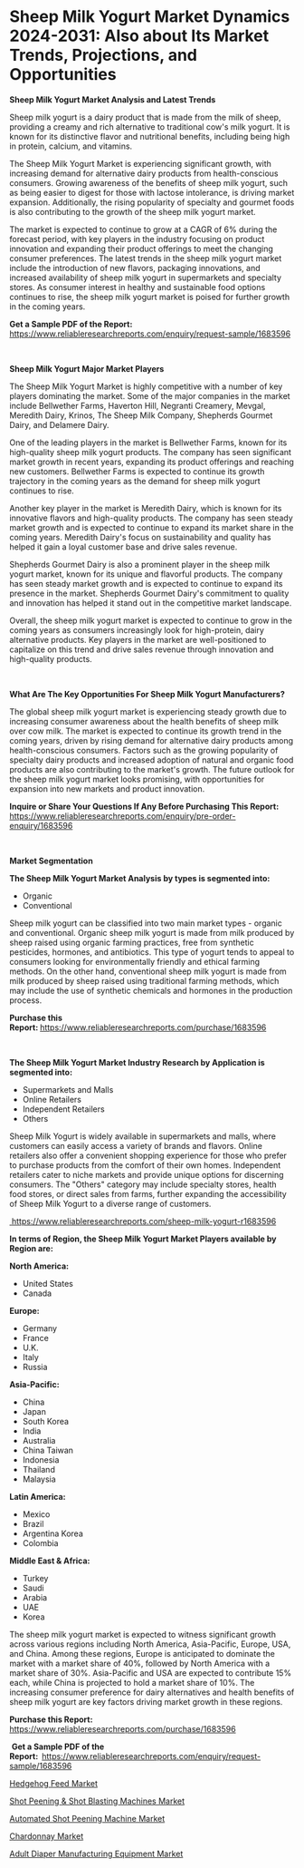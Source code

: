 <p><h1>Sheep Milk Yogurt Market Dynamics 2024-2031: Also about Its Market Trends, Projections, and Opportunities</h1></p><p><strong>Sheep Milk Yogurt Market Analysis and Latest Trends</strong></p>
<p><p>Sheep milk yogurt is a dairy product that is made from the milk of sheep, providing a creamy and rich alternative to traditional cow's milk yogurt. It is known for its distinctive flavor and nutritional benefits, including being high in protein, calcium, and vitamins.</p><p>The Sheep Milk Yogurt Market is experiencing significant growth, with increasing demand for alternative dairy products from health-conscious consumers. Growing awareness of the benefits of sheep milk yogurt, such as being easier to digest for those with lactose intolerance, is driving market expansion. Additionally, the rising popularity of specialty and gourmet foods is also contributing to the growth of the sheep milk yogurt market.</p><p>The market is expected to continue to grow at a CAGR of 6% during the forecast period, with key players in the industry focusing on product innovation and expanding their product offerings to meet the changing consumer preferences. The latest trends in the sheep milk yogurt market include the introduction of new flavors, packaging innovations, and increased availability of sheep milk yogurt in supermarkets and specialty stores. As consumer interest in healthy and sustainable food options continues to rise, the sheep milk yogurt market is poised for further growth in the coming years.</p></p>
<p><strong>Get a Sample PDF of the Report:&nbsp;</strong> <a href="https://www.reliableresearchreports.com/enquiry/request-sample/1683596">https://www.reliableresearchreports.com/enquiry/request-sample/1683596</a></p>
<p>&nbsp;</p>
<p><strong>Sheep Milk Yogurt Major Market Players</strong></p>
<p><p>The Sheep Milk Yogurt Market is highly competitive with a number of key players dominating the market. Some of the major companies in the market include Bellwether Farms, Haverton Hill, Negranti Creamery, Mevgal, Meredith Dairy, Krinos, The Sheep Milk Company, Shepherds Gourmet Dairy, and Delamere Dairy.</p><p>One of the leading players in the market is Bellwether Farms, known for its high-quality sheep milk yogurt products. The company has seen significant market growth in recent years, expanding its product offerings and reaching new customers. Bellwether Farms is expected to continue its growth trajectory in the coming years as the demand for sheep milk yogurt continues to rise.</p><p>Another key player in the market is Meredith Dairy, which is known for its innovative flavors and high-quality products. The company has seen steady market growth and is expected to continue to expand its market share in the coming years. Meredith Dairy's focus on sustainability and quality has helped it gain a loyal customer base and drive sales revenue.</p><p>Shepherds Gourmet Dairy is also a prominent player in the sheep milk yogurt market, known for its unique and flavorful products. The company has seen steady market growth and is expected to continue to expand its presence in the market. Shepherds Gourmet Dairy's commitment to quality and innovation has helped it stand out in the competitive market landscape.</p><p>Overall, the sheep milk yogurt market is expected to continue to grow in the coming years as consumers increasingly look for high-protein, dairy alternative products. Key players in the market are well-positioned to capitalize on this trend and drive sales revenue through innovation and high-quality products.</p></p>
<p>&nbsp;</p>
<p><strong>What Are The Key Opportunities For Sheep Milk Yogurt Manufacturers?</strong></p>
<p><p>The global sheep milk yogurt market is experiencing steady growth due to increasing consumer awareness about the health benefits of sheep milk over cow milk. The market is expected to continue its growth trend in the coming years, driven by rising demand for alternative dairy products among health-conscious consumers. Factors such as the growing popularity of specialty dairy products and increased adoption of natural and organic food products are also contributing to the market's growth. The future outlook for the sheep milk yogurt market looks promising, with opportunities for expansion into new markets and product innovation.</p></p>
<p><strong>Inquire or Share Your Questions If Any Before Purchasing This Report:</strong> <a href="https://www.reliableresearchreports.com/enquiry/pre-order-enquiry/1683596">https://www.reliableresearchreports.com/enquiry/pre-order-enquiry/1683596</a></p>
<p>&nbsp;</p>
<p><strong>Market Segmentation</strong></p>
<p><strong>The Sheep Milk Yogurt Market Analysis by types is segmented into:</strong></p>
<p><ul><li>Organic</li><li>Conventional</li></ul></p>
<p><p>Sheep milk yogurt can be classified into two main market types - organic and conventional. Organic sheep milk yogurt is made from milk produced by sheep raised using organic farming practices, free from synthetic pesticides, hormones, and antibiotics. This type of yogurt tends to appeal to consumers looking for environmentally friendly and ethical farming methods. On the other hand, conventional sheep milk yogurt is made from milk produced by sheep raised using traditional farming methods, which may include the use of synthetic chemicals and hormones in the production process.</p></p>
<p><strong>Purchase this Report:&nbsp;</strong><a href="https://www.reliableresearchreports.com/purchase/1683596">https://www.reliableresearchreports.com/purchase/1683596</a></p>
<p>&nbsp;</p>
<p><strong>The Sheep Milk Yogurt Market Industry Research by Application is segmented into:</strong></p>
<p><ul><li>Supermarkets and Malls</li><li>Online Retailers</li><li>Independent Retailers</li><li>Others</li></ul></p>
<p><p>Sheep Milk Yogurt is widely available in supermarkets and malls, where customers can easily access a variety of brands and flavors. Online retailers also offer a convenient shopping experience for those who prefer to purchase products from the comfort of their own homes. Independent retailers cater to niche markets and provide unique options for discerning consumers. The "Others" category may include specialty stores, health food stores, or direct sales from farms, further expanding the accessibility of Sheep Milk Yogurt to a diverse range of customers.</p></p>
<p><a href="https://www.reliableresearchreports.com/sheep-milk-yogurt-r1683596">&nbsp;https://www.reliableresearchreports.com/sheep-milk-yogurt-r1683596</a></p>
<p><strong>In terms of Region, the Sheep Milk Yogurt Market Players available by Region are:</strong></p>
<p>
    <p> <strong> North America: </strong>
        <ul>
            <li>United States</li>
            <li>Canada</li>
        </ul>
        </p> 
    <p> <strong> Europe: </strong>
        <ul>
            <li>Germany</li>
            <li>France</li>
            <li>U.K.</li>
            <li>Italy</li>
            <li>Russia</li>
        </ul>
        </p> 
    <p> <strong> Asia-Pacific: </strong>
        <ul>
            <li>China</li>
            <li>Japan</li>
            <li>South Korea</li>
            <li>India</li>
            <li>Australia</li>
            <li>China Taiwan</li>
            <li>Indonesia</li>
            <li>Thailand</li>
            <li>Malaysia</li>
        </ul>
        </p> 
    <p> <strong> Latin America: </strong>
        <ul>
            <li>Mexico</li>
            <li>Brazil</li>
            <li>Argentina Korea</li>
            <li>Colombia</li>
        </ul>
        </p> 
    <p> <strong> Middle East & Africa: </strong>
        <ul>
            <li>Turkey</li>
            <li>Saudi</li>
            <li>Arabia</li>
            <li>UAE</li>
            <li>Korea</li>
        </ul>
    </p>
    </p>
<p><p>The sheep milk yogurt market is expected to witness significant growth across various regions including North America, Asia-Pacific, Europe, USA, and China. Among these regions, Europe is anticipated to dominate the market with a market share of 40%, followed by North America with a market share of 30%. Asia-Pacific and USA are expected to contribute 15% each, while China is projected to hold a market share of 10%. The increasing consumer preference for dairy alternatives and health benefits of sheep milk yogurt are key factors driving market growth in these regions.</p></p>
<p><strong>Purchase this Report: </strong><a href="https://www.reliableresearchreports.com/purchase/1683596">https://www.reliableresearchreports.com/purchase/1683596</a></p>
<p>&nbsp;<strong>Get a Sample PDF of the Report:&nbsp;&nbsp;</strong><a href="https://www.reliableresearchreports.com/enquiry/request-sample/1683596">https://www.reliableresearchreports.com/enquiry/request-sample/1683596</a></p>
<p><strong></strong></p>
<p><p><a href="https://github.com/ranaacryptoaddmin/Market-Research-Report-List-1/blob/main/hedgehog-feed-market.md">Hedgehog Feed Market</a></p><p><a href="https://issuu.com/reportprime-2/docs/shot-peening-shot-blasting-machines-market-size-20">Shot Peening & Shot Blasting Machines Market</a></p><p><a href="https://issuu.com/reportprime-2/docs/automated-shot-peening-machine-market-size-2030.pp">Automated Shot Peening Machine Market</a></p><p><a href="https://github.com/RoccoManning/Market-Research-Report-List-6/blob/main/chardonnay-market.md">Chardonnay Market</a></p><p><a href="https://issuu.com/reportprime-2/docs/adult-diaper-manufacturing-equipment-market-size-2">Adult Diaper Manufacturing Equipment Market</a></p></p>